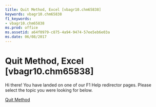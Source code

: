 ```yaml
---
title: Quit Method, Excel [vbagr10.chm65838]
keywords: vbagr10.chm65838
f1_keywords:
- vbagr10.chm65838
ms.prod: office
ms.assetid: a64f0979-c875-4a94-9474-57ee5eb6e03a
ms.date: 06/08/2017
---
```



# Quit Method, Excel [vbagr10.chm65838]

Hi there! You have landed on one of our F1 Help redirector pages. Please select the topic you were looking for below.

[Quit Method](http://msdn.microsoft.com/library/8195f39e-d12e-3189-f324-1d8e0b5e3463%28Office.15%29.aspx)

